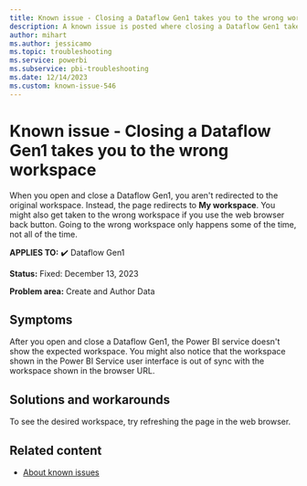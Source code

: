 ```yaml
---
title: Known issue - Closing a Dataflow Gen1 takes you to the wrong workspace
description: A known issue is posted where closing a Dataflow Gen1 takes you to the wrong workspace
author: mihart
ms.author: jessicamo
ms.topic: troubleshooting
ms.service: powerbi
ms.subservice: pbi-troubleshooting
ms.date: 12/14/2023
ms.custom: known-issue-546
---
```


# Known issue - Closing a Dataflow Gen1 takes you to the wrong workspace

When you open and close a Dataflow Gen1, you aren't redirected to the original workspace.  Instead, the page redirects to **My workspace**.  You might also get taken to the wrong workspace if you use the web browser back button.  Going to the wrong workspace only happens some of the time, not all of the time.

**APPLIES TO:** ✔️ Dataflow Gen1

**Status:** Fixed: December 13, 2023

**Problem area:** Create and Author Data

## Symptoms

After you open and close a Dataflow Gen1, the Power BI service doesn't show the expected workspace.  You might also notice that the workspace shown in the Power BI Service user interface is out of sync with the workspace shown in the browser URL.

## Solutions and workarounds

To see the desired workspace, try refreshing the page in the web browser.

## Related content

- [About known issues](/power-bi/troubleshoot/known-issues/power-bi-known-issues)
